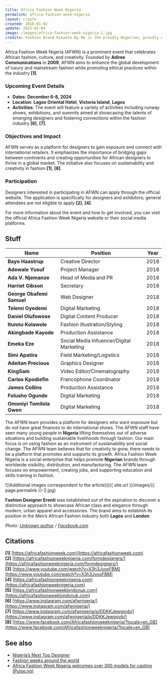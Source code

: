 ```yaml
---
title: Africa Fashion Week Nigeria
permalink: africa-fashion-week-nigeria
layout: crypto
created: 2018-01-02
update: 2025-02-04
image: /images/africa-fashion-week-nigeria-1.jpg
credits: Fashion Brand Rikaoto By Me is the proudly Nigerian, proudly African brand owned by stupendously gorgeous, ex-beauty queen from Kebbi State by name, Mariam Elisha https://www.facebook.com/Africafashionweeknigeria/photos/a.565953823424401/2299671513385948/?type=3&theater
---
```


Africa Fashion Week Nigeria (AFWN) is a prominent event that celebrates African fashion, culture, and creativity. Founded by **Adiree Communications** in **2009**, AFWN aims to enhance the global development of luxury and mainstream fashion while promoting ethical practices within the industry **[1]**.

### Upcoming Event Details
- **Dates**: **December 6-8, 2024**
- **Location**: **Lagos Oriental Hotel**, **Victoria Island**, **Lagos**
- **Activities**: The event will feature a variety of activities including runway shows, exhibitions, and summits aimed at showcasing the talents of emerging designers and fostering connections within the fashion industry **[6]**, **[7]**.

### Objectives and Impact
AFWN serves as a platform for designers to gain exposure and connect with international retailers. It emphasizes the importance of bridging gaps between continents and creating opportunities for African designers to thrive in a global market. The initiative also focuses on sustainability and creativity in fashion **[1]**, **[8]**.

### Participation
Designers interested in participating in AFWN can apply through the official website. The application is specifically for designers and exhibitors; general attendees are not eligible to apply **[2]**, **[4]**.

For more information about the event and how to get involved, you can visit the official Africa Fashion Week Nigeria website or their social media platforms.


## Stuff

| Name                     | Position                     | Year |
|--------------------------|------------------------------|------|
| **Bayo Haastrup**         | Creative Director            | 2018 |
| **Adewale Yusuf**         | Project Manager              | 2018 |
| **Ada V. Njemanze**       | Head of Media and PR         | 2018 |
| **Harriet Gibson**        | Secretary                    | 2018 |
| **George Obafemi Samuel** | Web Designer                 | 2018 |
| **Telemi Oyedemi**        | Digital Marketing            | 2018 |
| **Daniel Olufowose**     | Digital Content Producer     | 2018 |
| **Itunnu Kolawole**       | Fashion Illustration/Styling | 2018 |
| **Akingbade Kayode**      | Production Assistance        | 2018 |
| **Emeka Eze**             | Social Media Infuencer/Digital Marketing | 2018 |
| **Simi Apatira**          | Field Marketing/Logistics    | 2018 |
| **Adeitan Precious**      | Graphics Designer            | 2018 |
| **KingSam**               | Video Editor/Cinematography  | 2018 |
| **Carlos Kpodiefin**      | Francophone Coordinator      | 2018 |
| **James Collins**         | Production Assistance        | 2018 |
| **Folusho Ogunde**        | Digital Marketing            | 2018 |
| **Omoniyi Tomilola Gwen** | Digital Marketing            | 2018 |

The AFWN team provides a platform for designers who want exposure but do not have great finances to do international shows. The AFWN staff have seen many young people in **Nigeria** lifting themselves out of adverse situations and building sustainable livelihoods through fashion. Our main focus is on using fashion as an instrument of sustainability and social change. The AFWN team believes that for creativity to grow, there needs to be a platform that promotes and supports its growth. Africa Fashion Week Nigeria is a social enterprise that helps promote **Nigerian** brands through worldwide visibility, distribution, and manufacturing. The AFWN team focuses on empowerment, creating jobs, and supporting education and skills training in fashion.

![(Additional images correspondent to the article)]({{ site.url }}/images/{{ page.permalink }}-2.jpg)

**Fashion Designer Erenti** was established out of the aspiration to discover a distinctive approach to showcase African class and elegance through modern, urban apparel and accessories. The brand aims to establish its position in the Men’s African Fashion industry both **Lagos** and **London**.

*Photo: [Unknown author](https://www.facebook.com/Africafashionweeknigeria/photos/a.565953823424401/2299669600052806/?type=3&theater) / [Facebook.com](https://www.facebook.com/Africafashionweeknigeria/photos/a.565953823424401/2299669600052806/?type=3&theater)*

## Citations

**[1]** [https://africafashionweek.com](https://africafashionweek.com)  
**[2]** [https://africafashionweeknigeria.com/formdesigners/](https://africafashionweeknigeria.com/formdesigners/)  
**[3]** [https://www.youtube.com/watch?v=X3h3JvoxFBM](https://www.youtube.com/watch?v=X3h3JvoxFBM)  
**[4]** [https://africafashionweeknigeria.com](https://africafashionweeknigeria.com)  
**[5]** [https://africafashionweeklondonuk.com](https://africafashionweeklondonuk.com)  
**[6]** [https://www.instagram.com/afwnigeria/](https://www.instagram.com/afwnigeria/)  
**[7]** [https://www.instagram.com/afwnigeria/p/DDKKJewgqyb/](https://www.instagram.com/afwnigeria/p/DDKKJewgqyb/)  
**[8]** [https://www.facebook.com/Africafashionweeknigeria/?locale=en_GB](https://www.facebook.com/Africafashionweeknigeria/?locale=en_GB)

## See also

+ [Nigeria’s Next Top Designer](nigeria-s-next-top-designer)
+ [Fashion weeks around the world](fashion-weeks-around-the-world)
+ [Africa Fashion Week Nigeria welcomes over 300 models for casting (Pulse.ng)](https://www.pulse.ng/lifestyle/fashion/afwn-2018-africa-fashion-week-nigeria-welcomes-over-300-models-for-casting/jmtt3yj)

<!-- Prompt:  
- Не менять язык статьи, сохранять оригинальный язык.  
- Если тема оформлена как "Имя Фамилия", заголовок должен быть "Фамилия, Имя".  
- Изменить title: A Template на основной топик в статье.  
- Создать permalink: на основе title (без / пред и / после/)  
- Замени date: на created:  
- Замени update: хххх-хх-хх текущую дату в таком же формате  
- Изменить заголовок раздела "Citations" на ## Citations.  
- Оформить ссылки в разделе "Citations" в формате: **[x]** [URL](URL).  
- При ссылке на источник в тексте, использовать формат: **[x]**, **[x]**.  
- Убедиться, что номера цитат соответствуют записям в разделе "Citations".  
- Не применять форматирование **...** в строке credits:
- Сделать номера цитат кликабельными по указанному выше формату.  
- Добавить список связанных тем в том же формате.  
- Если есть списки с годами (при условии что они не содержат длинные предложения или ссылки) - конвертируй их в таблицы.  
- Выделяй даты, места, географические названия, адреса, имена собственные **таким образом**.  
- Использовать шаблон - "[Название темы](ссылка-на-тему)" для каждого пункта.  
- Раздел ## See also должен включаться автоматически в конец статьи.  
- Результат в md коде.  
- Оставить этот Prompt после редактирования в конце кода.  
-->
